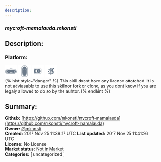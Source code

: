 ```yaml
---
description: 
---
```


### _mycroft-mamalauda.mkonsti_  
## Description:  
  
### Platform:  
 ![Mark I](../.gitbook/assets/mark-1-icon.png)  ![Mark II](../.gitbook/assets/mark-2-icon.png)  ![Picroft](../.gitbook/assets/picroft-icon.png)  ![plasmoid](../.gitbook/assets/kde.png)   
{% hint style="danger" %}
This skill dosnt have any license attatched. It is not adviasable to use this skillnor fork or clone, as you dont know if you are legaly allowed to do so by the auhtor.
{% endhint %}
  
## Summary:  
**Github:** [https://github.com/mkonsti/mycroft-mamalauda](https://github.com/mkonsti/mycroft-mamalauda)  
**Owner:** [@mkonsti](https://github.com/mkonsti)  
**Created:** 2017 Nov 25 11:39:17 UTC  **Last updated:** 2017 Nov 25 11:41:26 UTC  
**License:** No License  
**Market status:** [Not in Market](https://market.mycroft.ai/skill/)  
**Categories:** [ uncategorized ]   
